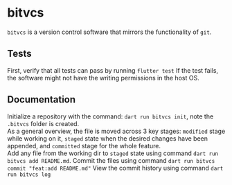 # bitvcs
`bitvcs` is a version control software that mirrors the functionality of `git`.

## Tests
First, verify that all tests can pass by running `flutter test`
If the test fails, the software might not have the writing permissions in the host OS.


## Documentation
Initialize a repository with the command: `dart run bitvcs init`, note the `.bitvcs` folder is created.
<br/>
As a general overview, the file is moved across 3 key stages: `modified` stage while working on it, `staged` state when the desired changes have been appended, and `committed` stage for the whole feature.
<br/>
Add any file from the working dir to `staged` state using command `dart run bitvcs add README.md`.
Commit the files using command `dart run bitvcs commit "feat:add README.md"`
View the commit history using command `dart run bitvcs log`


